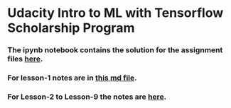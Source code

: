 # Udacity Intro to ML with Tensorflow Scholarship Program


### The ipynb notebook contains the solution for the assignment files [here](https://github.com/xandie985/Udacity-Intro-to-ML-with-Tensorflow-Scholarship-Program/tree/main/ipynb%20notebooks).
### For lesson-1 notes are in [this md file](https://github.com/xandie985/Udacity-Intro-to-ML-with-Tensorflow-Scholarship-Program/blob/main/lesson1_notes.md).
### For Lesson-2 to Lesson-9 the notes are [here](https://github.com/xandie985/Udacity-Intro-to-ML-with-Tensorflow-Scholarship-Program/blob/main/1_Udacity%20Intro%20To%20ML%20Notes%20Lectures.pdf).


